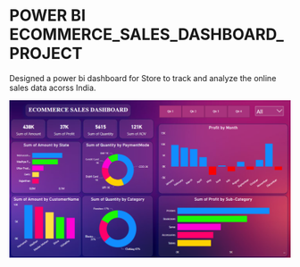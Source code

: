 # POWER BI ECOMMERCE_SALES_DASHBOARD_PROJECT 

Designed a power bi dashboard for  Store to track and analyze the online sales data acorss India.


![ECOMMERCESALESDASHBOARD](https://github.com/Aman7385/ECOMMERCE_SALES_DASHBOARD/blob/main/ECOMMERCE%20SALES%20DASHBOARD%20IMAGE.png)

